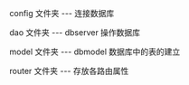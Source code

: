 config 文件夹
--- 连接数据库

dao 文件夹
--- dbserver 操作数据库

model 文件夹
--- dbmodel 数据库中的表的建立

router 文件夹
--- 存放各路由属性
